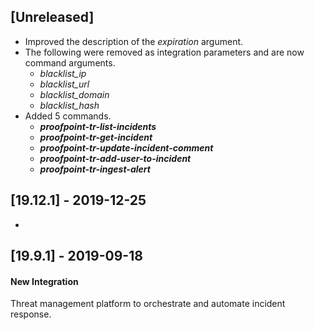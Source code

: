## [Unreleased]
  - Improved the description of the *expiration* argument.
  - The following were removed as integration parameters and are now command arguments.
    - *blacklist_ip*
    - *blacklist_url*
    - *blacklist_domain*
    - *blacklist_hash* 
  - Added 5 commands.
    - ***proofpoint-tr-list-incidents***
    - ***proofpoint-tr-get-incident***
    - ***proofpoint-tr-update-incident-comment***
    - ***proofpoint-tr-add-user-to-incident***
    - ***proofpoint-tr-ingest-alert***


## [19.12.1] - 2019-12-25
-

## [19.9.1] - 2019-09-18
#### New Integration
Threat management platform to orchestrate and automate incident response.

